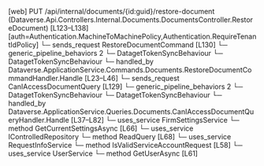 [web] PUT /api/internal/documents/{id:guid}/restore-document  (Dataverse.Api.Controllers.Internal.Documents.DocumentsController.RestoreDocument)  [L123–L138] [auth=Authentication.MachineToMachinePolicy,Authentication.RequireTenantIdPolicy]
  └─ sends_request RestoreDocumentCommand [L130]
    └─ generic_pipeline_behaviors 2
      └─ DatagetTokenSyncBehaviour
      └─ DatagetTokenSyncBehaviour
    └─ handled_by Dataverse.ApplicationService.Commands.Documents.RestoreDocumentCommandHandler.Handle [L23–L46]
  └─ sends_request CanIAccessDocumentQuery [L129]
    └─ generic_pipeline_behaviors 2
      └─ DatagetTokenSyncBehaviour
      └─ DatagetTokenSyncBehaviour
    └─ handled_by Dataverse.ApplicationService.Queries.Documents.CanIAccessDocumentQueryHandler.Handle [L37–L82]
      └─ uses_service FirmSettingsService
        └─ method GetCurrentSettingsAsync [L66]
      └─ uses_service IControlledRepository<Document>
        └─ method ReadQuery [L68]
      └─ uses_service RequestInfoService
        └─ method IsValidServiceAccountRequest [L58]
      └─ uses_service UserService
        └─ method GetUserAsync [L61]

